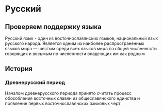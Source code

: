 # Русский
## Проверяем поддержку языка
Русский язык - один из восточнославянских языков, национальный язык русского народа. Является одним из наиболее распространённых языков мира — шестым среди всех языков мира по общей численности говорящих и восьмым по численности владеющих им как родным

## История
### Древнерусский период
Началом древнерусского периода принято считать процесс обособления восточных славян из общеславянского единства и появление первых восточнославянских языковых черт 